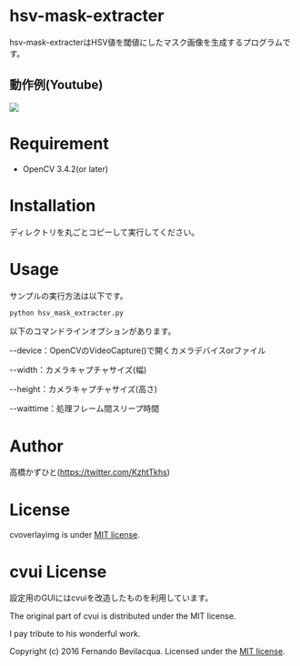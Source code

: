 # hsv-mask-extracter
 hsv-mask-extracterはHSV値を閾値にしたマスク画像を生成するプログラムです。

## 動作例(Youtube)
[![](https://img.youtube.com/vi/R-w-efaOKbY/0.jpg)](https://www.youtube.com/watch?v=R-w-efaOKbY)

# Requirement
 
* OpenCV 3.4.2(or later)
 
# Installation
 
ディレクトリを丸ごとコピーして実行してください。
 
# Usage
 
サンプルの実行方法は以下です。
 
```bash
python hsv_mask_extracter.py
```

以下のコマンドラインオプションがあります。

--device：OpenCVのVideoCapture()で開くカメラデバイスorファイル

--width：カメラキャプチャサイズ(幅)

--height：カメラキャプチャサイズ(高さ)

--waittime：処理フレーム間スリープ時間


# Author
高橋かずひと(https://twitter.com/KzhtTkhs)
 
# License 
cvoverlayimg is under [MIT license](https://en.wikipedia.org/wiki/MIT_License).

# cvui License

設定用のGUIにはcvuiを改造したものを利用しています。

The original part of cvui is distributed under the MIT license.

I pay tribute to his wonderful work.

Copyright (c) 2016 Fernando Bevilacqua. Licensed under the [MIT license](LICENSE.md).

